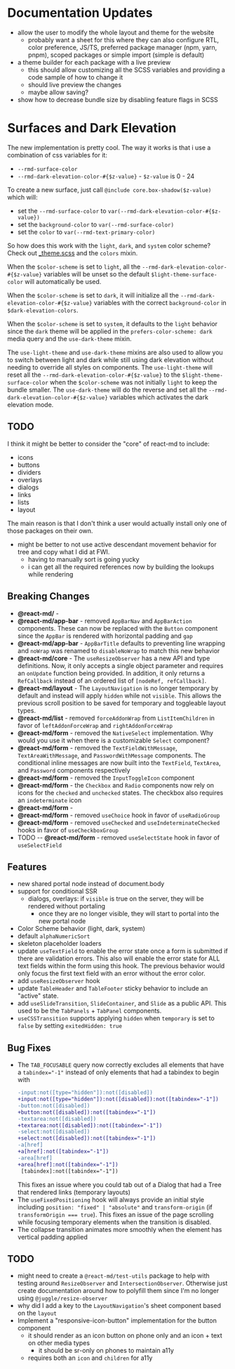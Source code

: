 # Documentation Updates

- allow the user to modify the whole layout and theme for the website
  - probably want a sheet for this where they can also configure RTL, color preference, JS/TS, preferred package manager (npm, yarn, pnpm), scoped packages or simple import (simple is default)
- a theme builder for each package with a live preview
  - this should allow customizing all the SCSS variables and providing a code sample of how to change it
  - should live preview the changes
  - maybe allow saving?
- show how to decrease bundle size by disabling feature flags in SCSS

# Surfaces and Dark Elevation

The new implementation is pretty cool. The way it works is that i use a combination of css variables for it:

- `--rmd-surface-color`
- `--rmd-dark-elevation-color-#{$z-value}` - `$z-value` is 0 - 24

To create a new surface, just call `@include core.box-shadow($z-value)` which will:

- set the `--rmd-surface-color` to `var(--rmd-dark-elevation-color-#{$z-value})`
- set the `background-color` to `var(--rmd-surface-color)`
- set the `color` to `var(--rmd-text-primary-color)`

So how does this work with the `light`, `dark`, and `system` color scheme? Check out
[\_theme.scss](./packages/core/src/theme/_theme.scss) and the `colors` mixin.

When the `$color-scheme` is set to `light`, all the `--rmd-dark-elevation-color-#{$z-value}` variables
will be unset so the default `$light-theme-surface-color` will automatically be used.

When the `$color-scheme` is set to `dark`, it will initialize all the `--rmd-dark-elevation-color-#{$z-value}` variables
with the correct `background-color` in `$dark-elevation-colors`.

When the `$color-scheme` is set to `system`, it defaults to the `light` behavior since the `dark` theme
will be applied in the `prefers-color-scheme: dark` media query and the `use-dark-theme` mixin.

The `use-light-theme` and `use-dark-theme` mixins are also used to allow you to switch between
light and dark while still using dark elevation without needing to override all styles on components.
The `use-light-theme` will reset all the `--rmd-dark-elevation-color-#{$z-value}` to the `$light-theme-surface-color`
when the `$color-scheme` was not initially `light` to keep the bundle smaller. The `use-dark-theme`
will do the reverse and set all the `--rmd-dark-elevation-color-#{$z-value}` variables which activates
the dark elevation mode.

## TODO

I think it might be better to consider the "core" of react-md to include:

- icons
- buttons
- dividers
- overlays
- dialogs
- links
- lists
- layout

The main reason is that I don't think a user would actually install only one of those packages on their own.

<!-- - combine `@react-md/app-bar`, `@react-md/link`, `@react-md/layout` into `@react-md/navigation` -->
<!--   - or some other name -->
<!--   - these components heavily rely on each other and don't seem useful as standalone packages -->

<!-- - update `useScrollLock` to no longer set `overflow: hidden` -->
<!--   - this causes layout shifting which isn't desired and perf issues if using resize observers -->
<!--   - instead, https://stackoverflow.com/a/4770179 -->
<!--     - need to make sure it only affects the document.body or window -->

<!-- - update fixed app bars to be offset by the scrollbar size? The `Header.module.scss` does this atm -->
<!-- - do not use folders for material icons -->
<!--   - this makes imports much easier -->
<!--   - filled should be default. the others should be `{{ICON_NAME}}{{ICON_TYPE}}Icon` -->
<!--   - makes it a bit harder for the material icons page -->
<!-- - create skeleton loaders -->

- might be better to not use active descendant movement behavior for tree and copy what I did at FWI.
  - having to manually sort is going yucky
  - i can get all the required references now by building the lookups while rendering

## Breaking Changes

- **@react-md/** -
- **@react-md/app-bar** - removed `AppBarNav` and `AppBarAction` components. These can now be replaced with the `Button` component since the `AppBar` is rendered with horizontal padding and `gap`
- **@react-md/app-bar** - `AppBarTitle` defaults to preventing line wrapping and `noWrap` was renamed to `disableNoWrap` to match this new behavior
- **@react-md/core** - The `useResizeObserver` has a new API and type definitions. Now, it only accepts a single object parameter and requires an `onUpdate` function being provided. In addition, it only returns a `RefCallback` instead of an ordered list of `[nodeRef, refCallback]`.
- **@react-md/layout** - The `LayoutNavigation` is no longer temporary by default and instead will apply `hidden` while not `visible`. This allows the previous scroll position to be saved for temporary and toggleable layout types.
- **@react-md/list** - removed `forceAddonWrap` from `ListItemChildren` in favor of `leftAddonForceWrap` and `rightAddonForceWrap`
- **@react-md/form** - removed the `NativeSelect` implementation. Why would you use it when there is a customizable `Select` component?
- **@react-md/form** - removed the `TextFieldWithMessage`, `TextAreaWithMessage`, and `PasswordWithMessage` components. The conditional inline messages are now built into the `TextField`, `TextArea`, and `Password` components respectively
- **@react-md/form** - removed the `InputToggleIcon` component
- **@react-md/form** - the `Checkbox` and `Radio` components now rely on icons for the `checked` and `unchecked` states. The checkbox also requires an `indeterminate` icon
- **@react-md/form** -
- **@react-md/form** - removed `useChoice` hook in favor of `useRadioGroup`
- **@react-md/form** - removed `useChecked` and `useIndeterminateChecked` hooks in favor of `useCheckboxGroup`
- TODO -- **@react-md/form** - removed `useSelectState` hook in favor of `useSelectField`

## Features

- new shared portal node instead of document.body
- support for conditional SSR
  - dialogs, overlays: if `visible` is true on the server, they will be rendered without portaling
    - once they are no longer visible, they will start to portal into the new portal node
- Color Scheme behavior (light, dark, system)
- default `alphaNumericSort`
- skeleton placeholder loaders
- update `useTextField` to enable the error state once a form is submitted if there are validation errors. This also will enable the error state for ALL text fields within the form using this hook. The previous behavior would only focus the first text field with an error without the error color.
- add `useResizeObserver` hook
- update `TableHeader` and `TableFooter` sticky behavior to include an "active" state.
- add `useSlideTransition`, `SlideContainer`, and `Slide` as a public API. This used to be the `TabPanels` + `TabPanel` components.
- `useCSSTransition` supports applying `hidden` when `temporary` is set to `false` by setting `exitedHidden: true`

## Bug Fixes

- The `TAB_FOCUSABLE` query now correctly excludes all elements that have a `tabindex="-1"` instead of only elements that had a tabindex to begin with
  ```diff
  -input:not([type="hidden"]):not([disabled])
  +input:not([type="hidden"]):not([disabled]):not([tabindex="-1"])
  -button:not([disabled])
  +button:not([disabled]):not([tabindex="-1"])
  -textarea:not([disabled])
  +textarea:not([disabled]):not([tabindex="-1"])
  -select:not([disabled])
  +select:not([disabled]):not([tabindex="-1"])
  -a[href]
  +a[href]:not([tabindex="-1"])
  -area[href]
  +area[href]:not([tabindex="-1"])
   [tabindex]:not([tabindex="-1"])
  ```
  This fixes an issue where you could tab out of a Dialog that had a Tree that rendered links (temporary layouts)
- The `useFixedPositioning` hook will always provide an initial style including `position: "fixed" | "absolute"` and `transform-origin` (if `transformOrigin === true`). This fixes an issue of the page scrolling while focusing temporary elements when the transition is disabled.
- The collapse transition animates more smoothly when the element has vertical padding applied

## TODO

- might need to create a `@react-md/test-utils` package to help with testing
  around `ResizeObserver` and `IntersectionObserver`. Otherwise just create
  documentation around how to polyfill them since I'm no longer using `@juggle/resize-observer`
- why did I add a key to the `LayoutNavigation`'s sheet component based on the `layout`
- Implement a "responsive-icon-button" implementation for the button component
  - it should render as an icon button on phone only and an icon + text on other media types
    - it should be sr-only on phones to maintain a11y
  - requires both an `icon` and `children` for a11y

